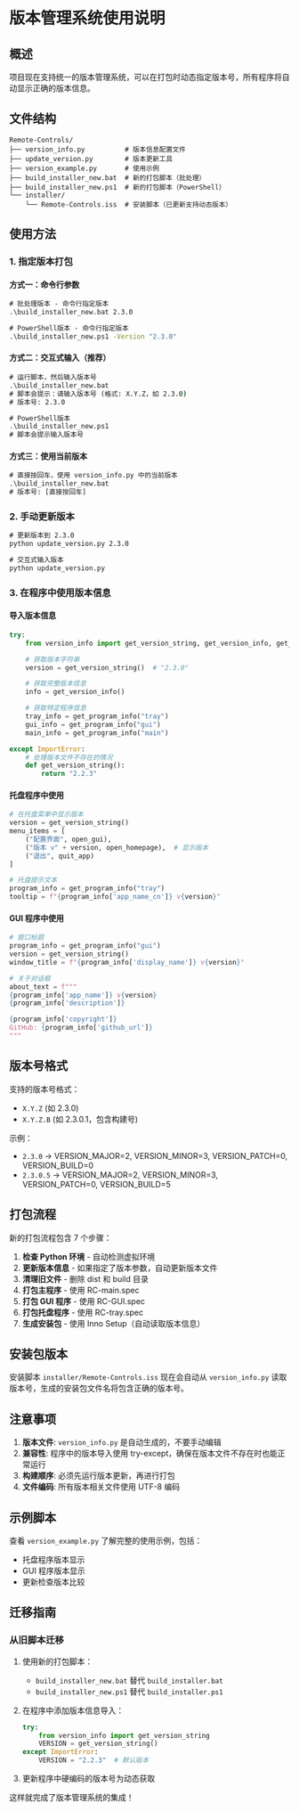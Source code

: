 <!-- @format -->

# 版本管理系统使用说明

## 概述

项目现在支持统一的版本管理系统，可以在打包时动态指定版本号，所有程序将自动显示正确的版本信息。

## 文件结构

```
Remote-Controls/
├── version_info.py          # 版本信息配置文件
├── update_version.py        # 版本更新工具
├── version_example.py       # 使用示例
├── build_installer_new.bat  # 新的打包脚本（批处理）
├── build_installer_new.ps1  # 新的打包脚本（PowerShell）
└── installer/
    └── Remote-Controls.iss  # 安装脚本（已更新支持动态版本）
```

## 使用方法

### 1. 指定版本打包

#### 方式一：命令行参数

```cmd
# 批处理版本 - 命令行指定版本
.\build_installer_new.bat 2.3.0

# PowerShell版本 - 命令行指定版本
.\build_installer_new.ps1 -Version "2.3.0"
```

#### 方式二：交互式输入（推荐）

```cmd
# 运行脚本，然后输入版本号
.\build_installer_new.bat
# 脚本会提示：请输入版本号 (格式: X.Y.Z，如 2.3.0)
# 版本号: 2.3.0

# PowerShell版本
.\build_installer_new.ps1
# 脚本会提示输入版本号
```

#### 方式三：使用当前版本

```cmd
# 直接按回车，使用 version_info.py 中的当前版本
.\build_installer_new.bat
# 版本号: [直接按回车]
```

### 2. 手动更新版本

```cmd
# 更新版本到 2.3.0
python update_version.py 2.3.0

# 交互式输入版本
python update_version.py
```

### 3. 在程序中使用版本信息

#### 导入版本信息

```python
try:
    from version_info import get_version_string, get_version_info, get_program_info

    # 获取版本字符串
    version = get_version_string()  # "2.3.0"

    # 获取完整版本信息
    info = get_version_info()

    # 获取特定程序信息
    tray_info = get_program_info("tray")
    gui_info = get_program_info("gui")
    main_info = get_program_info("main")

except ImportError:
    # 处理版本文件不存在的情况
    def get_version_string():
        return "2.2.3"
```

#### 托盘程序中使用

```python
# 在托盘菜单中显示版本
version = get_version_string()
menu_items = [
    ("配置界面", open_gui),
    ("版本 v" + version, open_homepage),  # 显示版本
    ("退出", quit_app)
]

# 托盘提示文本
program_info = get_program_info("tray")
tooltip = f"{program_info['app_name_cn']} v{version}"
```

#### GUI 程序中使用

```python
# 窗口标题
program_info = get_program_info("gui")
version = get_version_string()
window_title = f"{program_info['display_name']} v{version}"

# 关于对话框
about_text = f"""
{program_info['app_name']} v{version}
{program_info['description']}

{program_info['copyright']}
GitHub: {program_info['github_url']}
"""
```

## 版本号格式

支持的版本号格式：

-   `X.Y.Z` (如 2.3.0)
-   `X.Y.Z.B` (如 2.3.0.1，包含构建号)

示例：

-   `2.3.0` → VERSION_MAJOR=2, VERSION_MINOR=3, VERSION_PATCH=0, VERSION_BUILD=0
-   `2.3.0.5` → VERSION_MAJOR=2, VERSION_MINOR=3, VERSION_PATCH=0, VERSION_BUILD=5

## 打包流程

新的打包流程包含 7 个步骤：

1. **检查 Python 环境** - 自动检测虚拟环境
2. **更新版本信息** - 如果指定了版本参数，自动更新版本文件
3. **清理旧文件** - 删除 dist 和 build 目录
4. **打包主程序** - 使用 RC-main.spec
5. **打包 GUI 程序** - 使用 RC-GUI.spec
6. **打包托盘程序** - 使用 RC-tray.spec
7. **生成安装包** - 使用 Inno Setup（自动读取版本信息）

## 安装包版本

安装脚本 `installer/Remote-Controls.iss` 现在会自动从 `version_info.py` 读取版本号，生成的安装包文件名将包含正确的版本号。

## 注意事项

1. **版本文件**: `version_info.py` 是自动生成的，不要手动编辑
2. **兼容性**: 程序中的版本导入使用 try-except，确保在版本文件不存在时也能正常运行
3. **构建顺序**: 必须先运行版本更新，再进行打包
4. **文件编码**: 所有版本相关文件使用 UTF-8 编码

## 示例脚本

查看 `version_example.py` 了解完整的使用示例，包括：

-   托盘程序版本显示
-   GUI 程序版本显示
-   更新检查版本比较

## 迁移指南

### 从旧脚本迁移

1. 使用新的打包脚本：

    - `build_installer_new.bat` 替代 `build_installer.bat`
    - `build_installer_new.ps1` 替代 `build_installer.ps1`

2. 在程序中添加版本信息导入：

    ```python
    try:
        from version_info import get_version_string
        VERSION = get_version_string()
    except ImportError:
        VERSION = "2.2.3"  # 默认版本
    ```

3. 更新程序中硬编码的版本号为动态获取

这样就完成了版本管理系统的集成！
